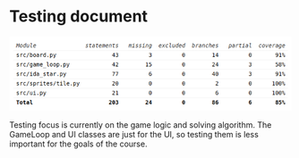 # Testing document

![Coverage](coverage.png)

Testing focus is currently on the game logic and solving algorithm. The GameLoop and UI classes are just for the UI, so testing them is less important for the goals of the course.